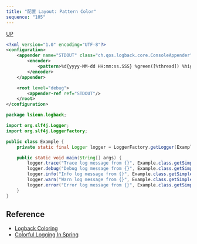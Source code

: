 ```yaml
---
title: "配置 Layout: Pattern Color"
sequence: "105"
---
```


[UP](/java/java-logging-index.html)


```xml
<?xml version="1.0" encoding="UTF-8"?>
<configuration>
    <appender name="STDOUT" class="ch.qos.logback.core.ConsoleAppender">
        <encoder>
            <pattern>%d{yyyy-MM-dd HH:mm:ss.SSS} %green([%thread]) %highlight(%-5level) %logger{36} - %msg%n</pattern>
        </encoder>
    </appender>

    <root level="debug">
        <appender-ref ref="STDOUT"/>
    </root>
</configuration>
```

```java
package lsieun.logback;

import org.slf4j.Logger;
import org.slf4j.LoggerFactory;

public class Example {
    private static final Logger logger = LoggerFactory.getLogger(Example.class);

    public static void main(String[] args) {
        logger.trace("Trace log message from {}", Example.class.getSimpleName());
        logger.debug("Debug log message from {}", Example.class.getSimpleName());
        logger.info("Info log message from {}", Example.class.getSimpleName());
        logger.warn("Warn log message from {}", Example.class.getSimpleName());
        logger.error("Error log message from {}", Example.class.getSimpleName());
    }
}
```

## Reference

- [Logback Coloring](https://logback.qos.ch/manual/layouts.html#coloring)
- [Colorful Logging In Spring](https://medium.com/@alaajawhar123/colorful-logging-in-spring-da2722bc08d1)
